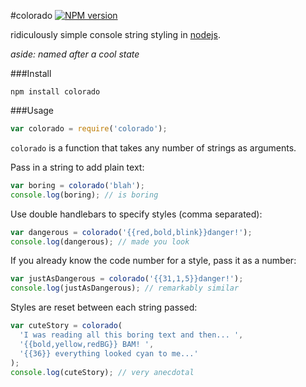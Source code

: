 #colorado [![NPM version](https://badge.fury.io/js/colorado.png)](http://badge.fury.io/js/colorado)

ridiculously simple console string styling in [nodejs](http://nodejs.org).

_aside: named after a cool state_

###Install
```
npm install colorado
```
###Usage
```javascript
var colorado = require('colorado');
```
`colorado` is a function that takes any number of strings as arguments.

Pass in a string to add plain text:
```javascript
var boring = colorado('blah');
console.log(boring); // is boring
```

Use double handlebars to specify styles (comma separated):
```javascript
var dangerous = colorado('{{red,bold,blink}}danger!');
console.log(dangerous); // made you look
```

If you already know the code number for a style, pass it as a number:
```javascript
var justAsDangerous = colorado('{{31,1,5}}danger!');
console.log(justAsDangerous); // remarkably similar
```

Styles are reset between each string passed:
```javascript
var cuteStory = colorado(
  'I was reading all this boring text and then... ',
  '{{bold,yellow,redBG}} BAM! ',
  '{{36}} everything looked cyan to me...'
);
console.log(cuteStory); // very anecdotal
```

